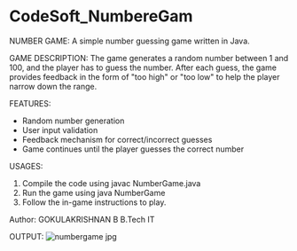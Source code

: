 # CodeSoft_NumbereGam
NUMBER GAME:
A simple number guessing game written in Java.

GAME DESCRIPTION:
The game generates a random number between 1 and 100, and the player has to guess the number. After each guess, the game provides feedback in the form of "too high" or "too low" to help the player narrow down the range.

FEATURES:

- Random number generation
- User input validation
- Feedback mechanism for correct/incorrect guesses
- Game continues until the player guesses the correct number

USAGES:
1. Compile the code using javac NumberGame.java
2. Run the game using java NumberGame
3. Follow the in-game instructions to play.


Author:
GOKULAKRISHNAN B
B.Tech IT


OUTPUT:
![numbergame jpg](https://github.com/user-attachments/assets/84952413-d1ef-49c5-b456-996f9734f2cc)

